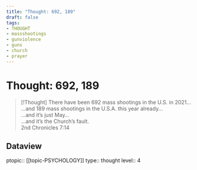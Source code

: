 ```yaml
---
title: "Thought: 692, 189"
draft: false
tags:
- THOUGHT
- massshootings
- gunviolence
- guns
- church
- prayer
---
```

# Thought: 692, 189
> [!Thought]
> There have been 692 mass shootings in the U.S. in 2021…</br>…and 189 mass shootings in the U.S.A. this year already…</br>…and it’s just May…</br>…and it’s the Church’s fault.</br>2nd Chronicles 7:14

## Dataview
ptopic:: [[topic-PSYCHOLOGY]]
type:: thought
level:: 4